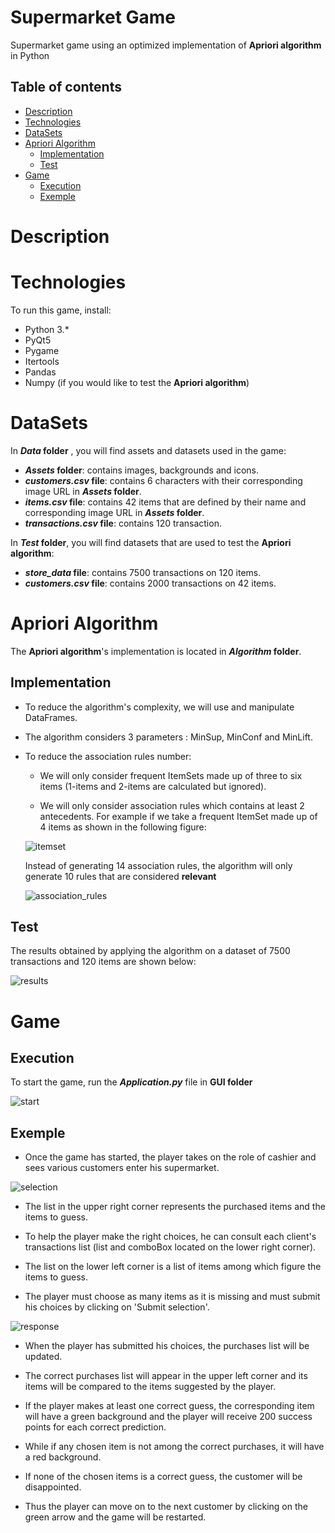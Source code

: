 # Supermarket Game
 Supermarket game using an optimized implementation of **Apriori algorithm** in Python

## Table of contents
* [Description](#description)
* [Technologies](#technologies)
* [DataSets](#datasets)
* [Apriori Algorithm](#apriori-algorithm)
  * [Implementation](#implementation)
  * [Test](#test)
* [Game](#game)
  * [Execution](#execution)
  * [Exemple](#exemple)

# Description

# Technologies
To run this game, install:
* Python 3.*
* PyQt5
* Pygame
* Itertools
* Pandas
* Numpy (if you would like to test the **Apriori algorithm**)


# DataSets

In __*Data* folder__ , you will find assets and datasets used in the game: 
* __*Assets* folder__: contains images, backgrounds and icons.
* __*customers.csv* file__: contains 6 characters with their corresponding image URL in __*Assets* folder__.
* __*items.csv* file__: contains 42 items that are defined by their name and corresponding image URL in __*Assets* folder__.
* __*transactions.csv* file__: contains 120 transaction.

In __*Test* folder__, you will find datasets that are used to test the **Apriori algorithm**: 

* __*store_data* file__: contains 7500 transactions on 120 items.
* __*customers.csv* file__: contains 2000 transactions on 42 items.

# Apriori Algorithm

The  **Apriori algorithm**'s implementation is located in __*Algorithm* folder__.

## Implementation

* To reduce the algorithm's complexity, we will use and manipulate DataFrames.

* The algorithm considers 3 parameters : MinSup, MinConf and MinLift.

* To reduce the association rules number:

  * We will only consider frequent ItemSets made up of three to six items (1-items and 2-items are calculated but ignored).

  * We will only consider association rules which contains at least 2 antecedents.
   For example if we take a frequent ItemSet made up of 4 items as shown in the following figure: 

   ![itemset](/Readme_images/itemset_frequent_4_items.jpg)

     Instead of generating 14 association rules, the algorithm will only generate 10 rules that are considered **relevant**
     
   ![association_rules](/Readme_images/association_rules.jpg)

 ## Test

 The results obtained by applying the algorithm on a dataset of 7500 transactions and 120 items are shown below:
 
 ![results](/Readme_images/results1.png)

 
# Game

## Execution

To start the game, run the __*Application.py*__ file in **GUI folder**

![start](/Readme_images/start.png)

## Exemple

* Once the game has started, the player takes on the role of cashier and sees various customers enter his supermarket.

![selection](/Readme_images/selection.jpg)

* The list in the upper right corner represents the purchased items and the items to guess.

* To help the player make the right choices, he can consult each client's transactions list (list and comboBox located on the lower right corner).

* The list on the lower left corner is a list of items among which figure the items to guess.

* The player must choose as many items as it is missing and must submit his choices by clicking on 'Submit selection'.

![response](/Readme_images/response.jpg)

* When the player has submitted his choices, the purchases list will be updated.

* The correct purchases list will appear in the upper left corner and its items will be compared to the items suggested by the player.

* If the player makes at least one correct guess, the corresponding item will have a green background and the player will receive 200 success points for each correct prediction.

* While if any chosen item is not among the correct purchases, it will have a red background.

* If none of the chosen items is a correct guess, the customer will be disappointed.

* Thus the player can move on to the next customer by clicking on the green arrow and the game will be restarted.
